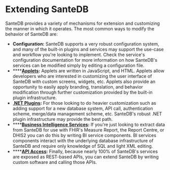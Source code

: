 # Extending SanteDB

SanteDB provides a variety of mechanisms for extension and customizing the manner in which it operates. The most common ways to modify the behavior of SanteDB are:

* **Configuration:** SanteDB supports a very robust configuration system, and many of the built-in plugins and services may support the use-case and workflow you're looking to implement. Check the service's configuration documentation for more information on how SanteDB's services can be modified simply by editing a configuration file.
* \*\*\*\*[**Applets**](applets/)**:** Applets are written in JavaScript, and HTML. Applets allow developers who are interested in customizing the user interface of SanteDB with custom screens, widgets, etc. Applets also provide an opportunity to easily apply branding, translation, and behavior modification through further customization provided by the built-in plugin infrastructure.
* [.**NET Plugins**](server-plugins/)**:** For those looking to do heavier customization such as adding support for a new database system, API call, authentication scheme, merge/data management scheme, etc. SanteDB's robust .NET plugin infrastructure may provide the best path. 
* \*\*\*\*[**Business Intelligence Services**](applets/business-intelligence-bi-assets/)**:** If you're just looking to extract data from SanteDB for use with FHIR's Measure Report, the Report Centre, or DHIS2 you can do this by writing BI service components. BI services components interact with the underlying database infrastructure of SanteDB and require only knowledge of SQL and light XML editing.
* \*\*\*\*[**API Access**](service-apis/)**:** Finally, because nearly 100% of SanteDB's services are exposed as REST-based APIs, you can extend SanteDB by writing custom software and calling those APIs. 

